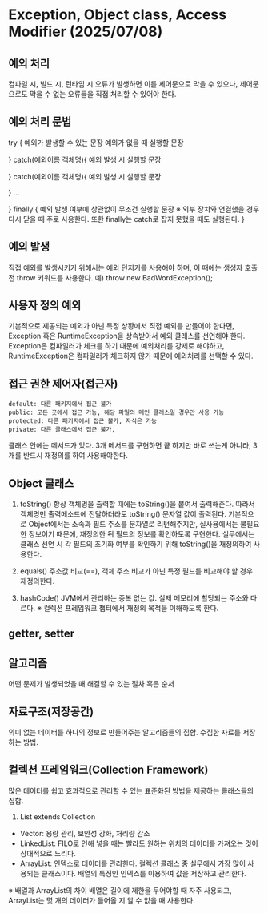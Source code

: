# Exception, Object class, Access Modifier (2025/07/08)

## 예외 처리
   컴파일 시, 빌드 시, 런타임 시 오류가 발생하면
   이를 제어문으로 막을 수 있으나, 제어문으로도 막을 수 없는
   오류들을 직접 처리할 수 있어야 한다.

## 예외 처리 문법
   try {
      예외가 발생할 수 있는 문장
      예외가 없을 때 실행할 문장

   } catch(예외이름 객체명){
      예외 발생 시 실행할 문장

   } catch(예외이름 객체명){
      예외 발생 시 실행할 문장

   } ...

   } finally {
      예외 발생 여부에 상관없이 무조건 실행할 문장
      ※ 외부 장치와 연결했을 경우 다시 닫을 때 주로 사용한다.
      또한 finally는 catch로 잡지 못했을 때도 실행된다.
   }


## 예외 발생
   직접 예외를 발생시키기 위해서는 예외 던지기를 사용해야 하며, 
   이 때에는 생성자 호출 전 throw 키워드를 사용한다.
   예) throw new BadWordException();

## 사용자 정의 예외
   기본적으로 제공되는 예외가 아닌 특정 상황에서 직접 예외를 만들어야 한다면, Exception 혹은
   RuntimeException을 상속받아서 예외 클래스를 선언해야 한다.
   Exception은 컴파일러가 체크를 하기 때문에 예외처리를 강제로 해야하고,
   RuntimeException은 컴파일러가 체크하지 않기 때문에 예외처리를 선택할 수 있다.



## 접근 권한 제어자(접근자)
    default: 다른 패키지에서 접근 불가
    public: 모든 곳에서 접근 가능, 해당 파일의 메인 클래스일 경우만 사용 가능
    protected: 다른 패키지에서 접근 불가, 자식은 가능
    private: 다른 클래스에서 접근 불가, 

클래스 안에는 메서드가 있다. 3개 메서드를 구현하면 끝
하지만 바로 쓰는게 아니라, 3개를 반드시 재정의를 하여 사용해야한다.

## Object 클래스
   1. toString()
      항상 객체명을 출력할 때에는 toString()을 붙여서 출력해준다.
      따라서 객체명만 출력메소드에 전달하더라도 toString() 문자열 값이 출력된다.
      기본적으로 Object에서는 소속과 필드 주소를 문자열로 리턴해주지만,
      실사용에서는 불필요한 정보이기 때문에, 재정의한 뒤 필드의 정보를 확인하도록 구현한다.
      실무에서는 클래스 선언 시 각 필드의 초기화 여부를 확인하기 위해 toString()을 재정의하여 사용한다.

   2. equals()
      주소값 비교(==),
      객체 주소 비교가 아닌 특정 필드를 비교해야 할 경우 재정의한다.

   3. hashCode()
      JVM에서 관리하는 중복 없는 값. 실제 메모리에 할당되는 주소와 다르다.
      ※ 컬렉션 프레임워크 챕터에서 재정의 목적을 이해하도록 한다.

## getter, setter

## 알고리즘
   어떤 문제가 발생되었을 때 해결할 수 있는 절차 혹은 순서

## 자료구조(저장공간)
   의미 없는 데이터를 하나의 정보로 만들어주는 알고리즘들의 집합.
   수집한 자료를 저장하는 방법.



## 컬렉션 프레임워크(Collection Framework)
   많은 데이터를 쉽고 효과적으로 관리할 수 있는 표준화된 방법을 제공하는 클래스들의 집합.


 1. List extends Collection
   - Vector: 용량 관리, 보안성 강화, 처리량 감소
   - LinkedList: FILO로 인해 넣을 때는 빨라도 원하는 위치의 데이터를 가져오는 것이 
      상대적으로 느리다.
   - ArrayList: 인덱스로 데이터를 관리한다. 컬렉션 클래스 중 실무에서 가장 많이 사용되는 클래스이다.
           배열의 특징인 인덱스를 이용하여 값을 저장하고 관리한다.

   ※ 배열과 ArrayList의 차이
      배열은 길이에 제한을 두어야할 때 자주 사용되고,
      ArrayList는 몇 개의 데이터가 들어올 지 알 수 없을 때 사용한다.
